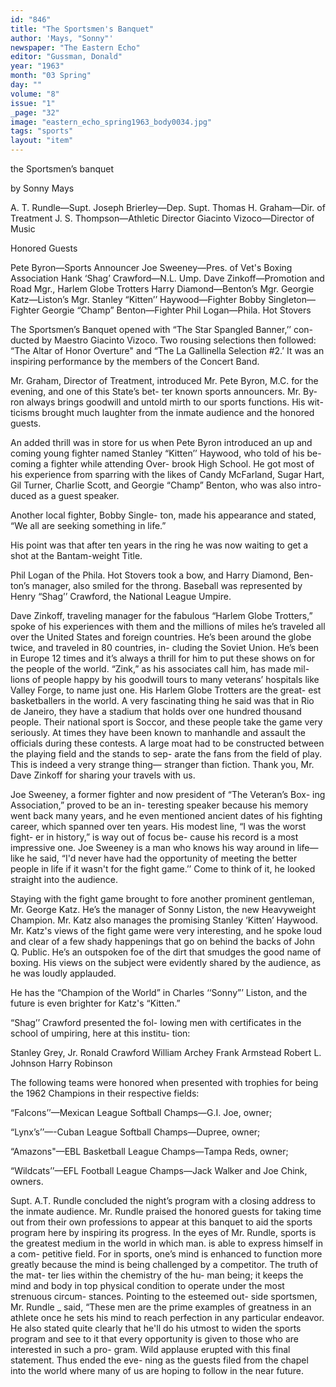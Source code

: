 ```yaml
---
id: "846"
title: "The Sportsmen's Banquet"
author: 'Mays, "Sonny"'
newspaper: "The Eastern Echo"
editor: "Gussman, Donald"
year: "1963"
month: "03 Spring"
day: ""
volume: "8"
issue: "1"
_page: "32"
image: "eastern_echo_spring1963_body0034.jpg"
tags: "sports"
layout: "item"
---
```

the
Sportsmen’s
banquet

by Sonny Mays

A. T. Rundle—Supt.
Joseph Brierley—Dep. Supt.
Thomas H. Graham—Dir. of Treatment
J. S. Thompson—Athletic Director
Giacinto Vizoco—Director of Music

Honored Guests

Pete Byron—Sports Announcer
Joe Sweeney—Pres. of Vet's Boxing
Association
Hank ‘Shag’ Crawford—N.L. Ump.
Dave Zinkoff—Promotion and Road
Mgr., Harlem Globe Trotters
Harry Diamond—Benton’s Mgr.
Georgie Katz—Liston’s Mgr.
Stanley “Kitten’’ Haywood—Fighter
Bobby Singleton—Fighter
Georgie “Champ” Benton—Fighter
Phil Logan—Phila. Hot Stovers

The Sportsmen’s Banquet opened
with “The Star Spangled Banner,’’ con-
ducted by Maestro Giacinto Vizoco.
Two rousing selections then followed:
“The Altar of Honor Overture" and
“The La Gallinella Selection #2.’ It
was an inspiring performance by the
members of the Concert Band.

Mr. Graham, Director of Treatment,
introduced Mr. Pete Byron, M.C. for
the evening, and one of this State’s bet-
ter known sports announcers. Mr. By-
ron always brings goodwill and untold
mirth to our sports functions. His wit-
ticisms brought much laughter from
the inmate audience and the honored
guests.

An added thrill was in store for us
when Pete Byron introduced an up and
coming young fighter named Stanley
“Kitten’’ Haywood, who told of his be-
coming a fighter while attending Over-
brook High School. He got most of his
experience from sparring with the likes
of Candy McFarland, Sugar Hart, Gil
Turner, Charlie Scott, and Georgie
“Champ” Benton, who was also intro-
duced as a guest speaker.

Another local fighter, Bobby Single-
ton, made his appearance and stated,
“We all are seeking something in life.”

His point was that after ten years in
the ring he was now waiting to get a
shot at the Bantam-weight Title.

Phil Logan of the Phila. Hot Stovers
took a bow, and Harry Diamond, Ben-
ton’s manager, also smiled for the
throng. Baseball was represented by
Henry “Shag’’ Crawford, the National
League Umpire.

Dave Zinkoff, traveling manager for
the fabulous “Harlem Globe Trotters,”
spoke of his experiences with them and
the millions of miles he’s traveled all
over the United States and foreign
countries. He’s been around the globe
twice, and traveled in 80 countries, in-
cluding the Soviet Union. He’s been
in Europe 12 times and it’s always a
thrill for him to put these shows on for
the people of the world. “Zink,” as
his associates call him, has made mil-
lions of people happy by his goodwill
tours to many veterans’ hospitals like
Valley Forge, to name just one. His
Harlem Globe Trotters are the great-
est basketballers in the world. A very
fascinating thing he said was that in
Rio de Janeiro, they have a stadium
that holds over one hundred thousand
people. Their national sport is Soccor,
and these people take the game very
seriously. At times they have been
known to manhandle and assault the
officials during these contests. A large
moat had to be constructed between
the playing field and the stands to sep-
arate the fans from the field of play.
This is indeed a very strange thing—
stranger than fiction. Thank you, Mr.
Dave Zinkoff for sharing your travels
with us.

Joe Sweeney, a former fighter and
now president of “The Veteran’s Box-
ing Association,” proved to be an in-
teresting speaker because his memory
went back many years, and he even
mentioned ancient dates of his fighting
career, which spanned over ten years.
His modest line, “I was the worst fight-
er in history,” is way out of focus be-
cause his record is a most impressive
one. Joe Sweeney is a man who knows
his way around in life—like he said,
“I'd never have had the opportunity of
meeting the better people in life if it
wasn't for the fight game.’’ Come to
think of it, he looked straight into the
audience.

Staying with the fight game brought
to fore another prominent gentleman,
Mr. George Katz. He’s the manager
of Sonny Liston, the new Heavyweight
Champion. Mr. Katz also manages the
promising Stanley ‘Kitten’ Haywood.
Mr. Katz's views of the fight game were
very interesting, and he spoke loud and
clear of a few shady happenings that
go on behind the backs of John Q.
Public. He’s an outspoken foe of the
dirt that smudges the good name of
boxing. His views on the subject were
evidently shared by the audience, as he
was loudly applauded.

He has the “Champion of the
World” in Charles ‘‘Sonny”’ Liston, and
the future is even brighter for Katz's
“Kitten.”

“Shag’’ Crawford presented the fol-
lowing men with certificates in the
school of umpiring, here at this institu-
tion:

Stanley Grey, Jr. Ronald Crawford
William Archey Frank Armstead
Robert L. Johnson Harry Robinson

The following teams were honored
when presented with trophies for being
the 1962 Champions in their respective
fields:

“Falcons’’—Mexican League Softball
Champs—G.I. Joe, owner;

“Lynx’s’’—-Cuban League Softball
Champs—Dupree, owner;

“Amazons"—EBL Basketball League
Champs—Tampa Reds, owner;

“Wildcats’’—EFL Football League
Champs—Jack Walker and Joe
Chink, owners.

Supt. A.T. Rundle concluded the
night’s program with a closing address
to the inmate audience. Mr. Rundle
praised the honored guests for taking
time out from their own professions to
appear at this banquet to aid the sports
program here by inspiring its progress.
In the eyes of Mr. Rundle, sports is the
greatest medium in the world in which
man. is able to express himself in a com-
petitive field. For in sports, one’s mind
is enhanced to function more greatly
because the mind is being challenged
by a competitor. The truth of the mat-
ter lies within the chemistry of the hu-
man being; it keeps the mind and body
in top physical condition to operate
under the most strenuous circum-
stances. Pointing to the esteemed out-
side sportsmen, Mr. Rundle _ said,
“These men are the prime examples of
greatness in an athlete once he sets
his mind to reach perfection in any
particular endeavor. He also stated
quite clearly that he'll do his utmost
to widen the sports program and see to
it that every opportunity is given to
those who are interested in such a pro-
gram. Wild applause erupted with this
final statement. Thus ended the eve-
ning as the guests filed from the chapel
into the world where many of us are
hoping to follow in the near future.
